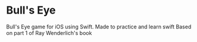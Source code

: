 # Bull's Eye
Bull's Eye game for iOS using Swift. Made to practice and learn swift
Based on part 1 of Ray Wenderlich's book
